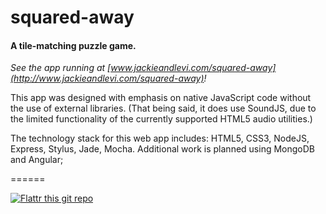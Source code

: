 # squared-away

#### A tile-matching puzzle game.

_See the app running at [www.jackieandlevi.com/squared-away](http://www.jackieandlevi.com/squared-away)!_

This app was designed with emphasis on native JavaScript code without the use of external libraries. (That being said, it does use SoundJS, due to the limited functionality of the currently supported HTML5 audio utilities.)

The technology stack for this web app includes: HTML5, CSS3, NodeJS, Express, Stylus, Jade, Mocha. Additional work is planned using MongoDB and Angular;

======

[![Flattr this git repo](http://api.flattr.com/button/flattr-badge-large.png)](https://flattr.com/submit/auto?user_id=levisl176&url=github.com/levisl176/squared-away&title=squared-away&language=javascript&tags=github&category=software)

